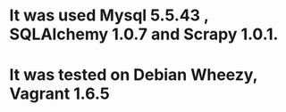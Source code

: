 # It was used Mysql 5.5.43 , SQLAlchemy 1.0.7 and Scrapy 1.0.1.
# It was tested on Debian Wheezy, Vagrant 1.6.5